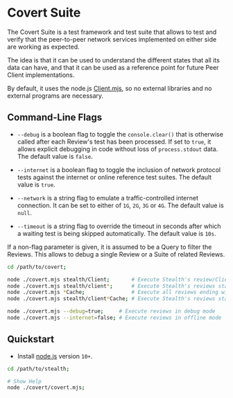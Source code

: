 
# Covert Suite

The Covert Suite is a test framework and test suite that allows to test
and verify that the peer-to-peer network services implemented on either
side are working as expected.

The idea is that it can be used to understand the different states that
all its data can have, and that it can be used as a reference point for
future Peer Client implementations.

By default, it uses the node.js [Client.mjs](../stealth/source/Client.mjs),
so no external libraries and no external programs are necessary.


## Command-Line Flags

- `--debug` is a boolean flag to toggle the `console.clear()` that is
  otherwise called after each Review's test has been processed.
  If set to `true`, it allows explicit debugging in code without loss of
  `process.stdout` data. The default value is `false`.

- `--internet` is a boolean flag to toggle the inclusion of network
  protocol tests against the internet or online reference test suites.
  The default value is `true`.

- `--network` is a string flag to emulate a traffic-controlled internet
  connection. It can be set to either of `1G`, `2G`, `3G` or `4G`.
  The default value is `null`.

- `--timeout` is a string flag to override the timeout in seconds after
  which a waiting test is being skipped automatically.
  The default value is `10s`.

If a non-flag parameter is given, it is assumed to be a Query to filter
the Reviews. This allows to debug a single Review or a Suite of related
Reviews.

```bash
cd /path/to/covert;

node ./covert.mjs stealth/Client;       # Execute Stealth's review/Client.mjs
node ./covert.mjs stealth/client*;      # Execute Stealth's reviews starting with "client"
node ./covert.mjs *Cache;               # Execute all reviews ending with "Cache"
node ./covert.mjs stealth/client*Cache; # Execute Stealth's reviews starting with "client" and ending with "Cache"

node ./covert.mjs --debug=true;     # Execute reviews in debug mode
node ./covert.mjs --internet=false; # Execute reviews in offline mode
```


## Quickstart

- Install [node.js](https://nodejs.org/en/download) version `10+`.

```bash
cd /path/to/stealth;

# Show Help
node ./covert/covert.mjs;
```

